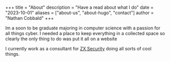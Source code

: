 +++
title = "About"
description = "Have a read about what I do"
date = "2023-10-01"
aliases = ["about-us", "about-hugo", "contact"]
author = "Nathan Cobbald"
+++

Im a soon to be graduate majoring in computer science with a passion for all things cyber. I needed a place to keep everything in a collected space so clearly the only thing to do was put it all on a website

I currently work as a consultant for [ZX Security](https://zxsecurity.co.nz) doing all sorts of cool things.


